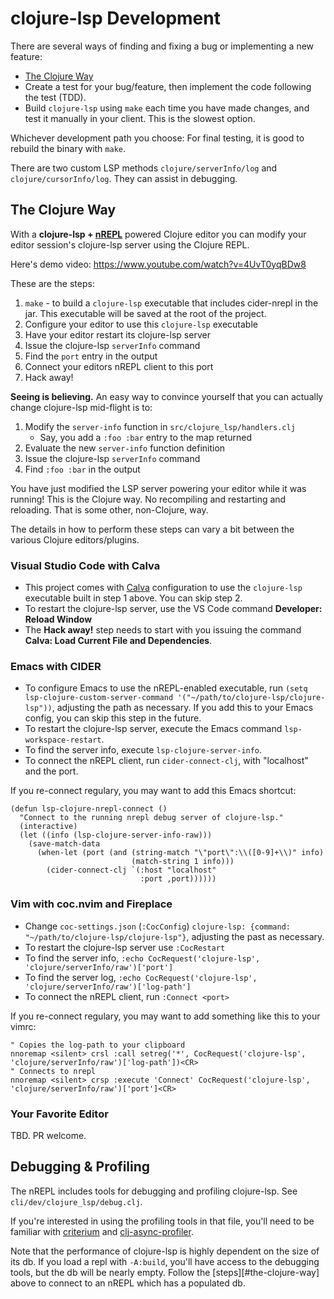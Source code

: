 # clojure-lsp Development

There are several ways of finding and fixing a bug or implementing a new feature:

- [The Clojure Way](#the-clojure-way)
- Create a test for your bug/feature, then implement the code following the test (TDD).
- Build `clojure-lsp` using `make` each time you have made changes, and test it manually in your client. This is the slowest option.

Whichever development path you choose: For final testing, it is good to rebuild the binary with `make`.

There are two custom LSP methods `clojure/serverInfo/log` and `clojure/cursorInfo/log`. They can assist in debugging.

## The Clojure Way

With a **clojure-lsp + [nREPL](https://nrepl.org)** powered Clojure editor you can modify your editor session's clojure-lsp server using the Clojure REPL.

Here's demo video: https://www.youtube.com/watch?v=4UvT0yqBDw8

These are the steps:

1. `make` - to build a `clojure-lsp` executable that includes cider-nrepl in the jar. This executable will be saved at the root of the project.
1. Configure your editor to use this `clojure-lsp` executable
1. Have your editor restart its clojure-lsp server
1. Issue the clojure-lsp `serverInfo` command
1. Find the `port` entry in the output
1. Connect your editors nREPL client to this port
1. Hack away!

**Seeing is believing.** An easy way to convince yourself that you can actually change clojure-lsp mid-flight is to:

1. Modify the `server-info` function in `src/clojure_lsp/handlers.clj`
    - Say, you add a `:foo :bar` entry to the map returned
1. Evaluate the new `server-info` function definition
1. Issue the clojure-lsp `serverInfo` command
1. Find `:foo :bar` in the output

You have just modified the LSP server powering your editor while it was running! This is the Clojure way. No recompiling and restarting and reloading. That is some other, non-Clojure, way.

The details in how to perform these steps can vary a bit between the various Clojure editors/plugins.

### Visual Studio Code with Calva

* This project comes with [Calva](https://calva.io) configuration to use the `clojure-lsp` executable built in step 1 above. You can skip step 2.
* To restart the clojure-lsp server, use the VS Code command **Developer: Reload Window**
* The **Hack away!** step needs to start with you issuing the command **Calva: Load Current File and Dependencies**.

### Emacs with CIDER

* To configure Emacs to use the nREPL-enabled executable, run `(setq lsp-clojure-custom-server-command '("~/path/to/clojure-lsp/clojure-lsp"))`, adjusting the path as necessary. If you add this to your Emacs config, you can skip this step in the future.
* To restart the clojure-lsp server, execute the Emacs command `lsp-workspace-restart`.
* To find the server info, execute `lsp-clojure-server-info`.
* To connect the nREPL client, run `cider-connect-clj`, with "localhost" and the port.

If you re-connect regulary, you may want to add this Emacs shortcut:

```emacs-lisp
(defun lsp-clojure-nrepl-connect ()
  "Connect to the running nrepl debug server of clojure-lsp."
  (interactive)
  (let ((info (lsp-clojure-server-info-raw)))
    (save-match-data
      (when-let (port (and (string-match "\"port\":\\([0-9]+\\)" info)
                           (match-string 1 info)))
        (cider-connect-clj `(:host "localhost"
                             :port ,port))))))
```

### Vim with coc.nvim and Fireplace

* Change `coc-settings.json` (`:CocConfig`) `clojure-lsp: {command: "~/path/to/clojure-lsp/clojure-lsp"}`, adjusting the past as necessary.
* To restart the clojure-lsp server use `:CocRestart`
* To find the server info, `:echo CocRequest('clojure-lsp', 'clojure/serverInfo/raw')['port']`
* To find the server log, `:echo CocRequest('clojure-lsp', 'clojure/serverInfo/raw')['log-path']`
* To connect the nREPL client, run `:Connect <port>`

If you re-connect regulary, you may want to add something like this to your vimrc:

```viml
" Copies the log-path to your clipboard
nnoremap <silent> crsl :call setreg('*', CocRequest('clojure-lsp', 'clojure/serverInfo/raw')['log-path'])<CR>
" Connects to nrepl
nnoremap <silent> crsp :execute 'Connect' CocRequest('clojure-lsp', 'clojure/serverInfo/raw')['port']<CR>
```

### Your Favorite Editor

TBD. PR welcome.

## Debugging & Profiling

The nREPL includes tools for debugging and profiling clojure-lsp. See `cli/dev/clojure_lsp/debug.clj`.

If you're interested in using the profiling tools in that file, you'll need to be familiar with [criterium](https://github.com/hugoduncan/criterium) and [clj-async-profiler](http://clojure-goes-fast.com/blog/profiling-tool-async-profiler/).

Note that the performance of clojure-lsp is highly dependent on the size of its db. If you load a repl with `-A:build`, you'll have access to the debugging tools, but the db will be nearly empty. Follow the [steps][#the-clojure-way] above to connect to an nREPL which has a populated db.
